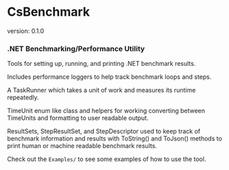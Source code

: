 CsBenchmark
==============
version: 0.1.0

### .NET Benchmarking/Performance Utility

Tools for setting up, running, and printing .NET benchmark results. 

Includes performance loggers to help track benchmark loops and steps.

A TaskRunner which takes a unit of work and measures its runtime repeatedly.

TimeUnit enum like class and helpers for working converting between TimeUnits and formatting to user readable output.

ResultSets, StepResultSet, and StepDescriptor used to keep track of benchmark information and results with ToString() and ToJson() methods to print human or machine readable benchmark results.

Check out the `Examples/` to see some examples of how to use the tool.
